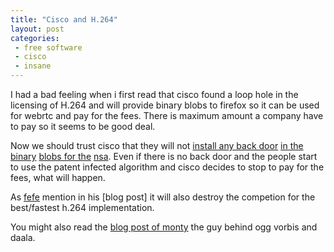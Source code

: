 ```yaml
---
title: "Cisco and H.264"
layout: post
categories:
 - free software
 - cisco
 - insane
---
```


I had a bad feeling when i first read that cisco found a loop hole in the licensing of H.264 and will provide binary blobs to firefox so it can be used for webrtc and pay for the fees. There is maximum amount a company have to pay so it seems to be good deal.

Now we should trust cisco that they will not [install any back door][l3] [in the binary][l2] [blobs for the][l1] [nsa][gl]. Even if there is no back door and the people start to use the patent infected algorithm and cisco decides to stop to pay for the fees, what will happen.

As [fefe][fefe] mention in his [blog post] it will also destroy the competion for the best/fastest h.264 implementation.

You might also read the [blog post of monty][xiph] the guy behind ogg vorbis and daala.

[fefe]: http://blog.fefe.de/?ts=ac8f6daa
[xiph]: http://xiphmont.livejournal.com/61927.html
[gl]: https://www.google.de/search?q=cisco+back+door+nsa
[l1]: http://www.theguardian.com/world/2013/jun/07/nsa-prism-records-surveillance-questions
[l2]: http://www.zerohedge.com/news/2013-09-05/bullrun-nsas-infatuation-back-door-penetration
[l3]: http://www.wired.com/threatlevel/2013/09/nsa-backdoor/all/